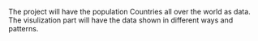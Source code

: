 The project will have the population Countries all over the world as data.
The visulization part will have the data shown in different ways and patterns.